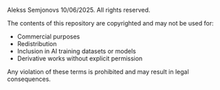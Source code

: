 Alekss Semjonovs 10/06/2025. All rights reserved.

The contents of this repository are copyrighted and may not be used for:

- Commercial purposes
- Redistribution
- Inclusion in AI training datasets or models
- Derivative works without explicit permission

Any violation of these terms is prohibited and may result in legal consequences.
